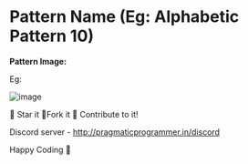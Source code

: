 # Pattern Name (Eg: Alphabetic Pattern 10)

**Pattern Image:**

Eg:

![image](/Patterns/Alphabetic_Patterns/img/alphabeticpattern10.PNG)

<!-- **Contributor:** [@Shubham270301](https://github.com/Shubham270301) -->

:star2: Star it :fork_and_knife:Fork it :handshake: Contribute to it!

Discord server  - http://pragmaticprogrammer.in/discord

Happy Coding :purple_heart:
